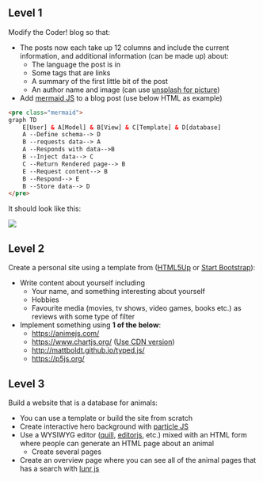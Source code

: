 

## Level 1

Modify the Coder! blog so that:

- The posts now each take up 12 columns and include the current information, and additional information (can be made up) about:
  - The language the post is in
  - Some tags that are links
  - A summary of the first little bit of the post
  - An author name and image (can use [unsplash for picture]())
- Add [mermaid JS](https://mermaid.js.org/) to a blog post (use below HTML as example)

```html
<pre class="mermaid">
graph TD
    E[User] & A[Model] & B[View] & C[Template] & D[database]
    A --Define schema--> D
    B --requests data--> A
    A --Responds with data-->B
    B --Inject data--> C
    C --Return Rendered page--> B
    E --Request content--> B
    B --Respond--> E
    B --Store data--> D
</pre>
```

It should look like this:

[![](https://mermaid.ink/img/pako:eNpNkL1uwzAMhF-F0NApfgEPBfw3dOiSpF3sDKx1jdXGsivRCIog717JTuJqIu_uIyFeVDtoqFQdHY8d7cvGUnhV_ebhDvREWf0aAqdY5vW7wTlWRb1HP55YELuy1iz8wR6Hhc4oSUp8GgvybYeek-SZbpPz4Dn8TPDiKXLRy1ZuCz8OVns6G-nugXxlX-wXWnmQxeIUMymTs7SF1XDQNPIRMXKDqzkyL6Z2sAIr_9x8XR3ValV3Mjg89pVqo3q4no0OR7vEWKMk_BGNSkOp2X03qrHXkJvGQKHSJkxQqbgJG8WTDLtf2977JVMaDvfvF_H6B-H8e_0?type=png)](https://mermaid.live/edit#pako:eNpNkL1uwzAMhF-F0NApfgEPBfw3dOiSpF3sDKx1jdXGsivRCIog717JTuJqIu_uIyFeVDtoqFQdHY8d7cvGUnhV_ebhDvREWf0aAqdY5vW7wTlWRb1HP55YELuy1iz8wR6Hhc4oSUp8GgvybYeek-SZbpPz4Dn8TPDiKXLRy1ZuCz8OVns6G-nugXxlX-wXWnmQxeIUMymTs7SF1XDQNPIRMXKDqzkyL6Z2sAIr_9x8XR3ValV3Mjg89pVqo3q4no0OR7vEWKMk_BGNSkOp2X03qrHXkJvGQKHSJkxQqbgJG8WTDLtf2977JVMaDvfvF_H6B-H8e_0)

## Level 2

Create a personal site using a template from ([HTML5Up](https://html5up.net/) or [Start Bootstrap](https://startbootstrap.com/?showVue=false&showAngular=false&showPro=false)):

- Write content about yourself including
  - Your name, and something interesting about yourself
  - Hobbies
  - Favourite media (movies, tv shows, video games, books etc.) as reviews with some type of filter
- Implement something using **1 of the below**:
  - https://animejs.com/
  - https://www.chartjs.org/ ([Use CDN version](https://www.chartjs.org/docs/latest/getting-started/installation.html))
  - http://mattboldt.github.io/typed.js/
  - https://p5js.org/


## Level 3

Build a website that is a database for animals:

- You can use a template or build the site from scratch
- Create interactive hero background with [particle JS](https://vincentgarreau.com/particles.js/)
- Use a WYSIWYG editor ([quill](https://quilljs.com/), [editorjs](https://editorjs.io/), etc.) mixed with an HTML form where people can generate an HTML page about an animal
  - Create several pages
- Create an overview page where you can see all of the animal pages that has a search with [lunr js](https://lunrjs.com/)
